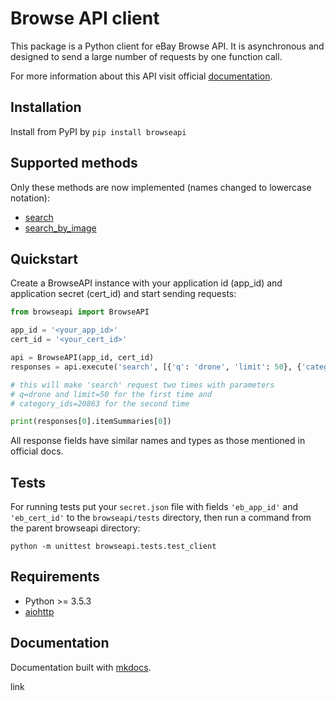 # Browse API client

This package is a Python client for eBay Browse API.
It is asynchronous and designed to send a large number of requests by
one function call.

For more information about this API visit official [documentation](https://developer.ebay.com/api-docs/buy/browse/overview.html).

## Installation
Install from PyPI by `pip install browseapi`

## Supported methods
Only these methods are now implemented (names changed to lowercase notation):

* [search](https://developer.ebay.com/api-docs/buy/browse/resources/item_summary/methods/search)
* [search_by_image](https://developer.ebay.com/api-docs/buy/browse/resources/search_by_image/methods/searchByImage)

## Quickstart
Create a BrowseAPI instance with your application id (app_id)
and application secret (cert_id) and start sending requests:

```python
from browseapi import BrowseAPI

app_id = '<your_app_id>'
cert_id = '<your_cert_id>'

api = BrowseAPI(app_id, cert_id)
responses = api.execute('search', [{'q': 'drone', 'limit': 50}, {'category_ids': 20863}])

# this will make 'search' request two times with parameters
# q=drone and limit=50 for the first time and
# category_ids=20863 for the second time

print(responses[0].itemSummaries[0])
```

All response fields have similar names and types as those mentioned
in official docs.

## Tests
For running tests put your `secret.json` file with fields `'eb_app_id'`
and `'eb_cert_id'` to the `browseapi/tests` directory,
then run a command from the parent browseapi directory:

`python -m unittest browseapi.tests.test_client`

## Requirements
* Python >= 3.5.3
* [aiohttp](https://aiohttp.readthedocs.io/en/stable/)

## Documentation

Documentation built with [mkdocs](https://www.mkdocs.org/).

link
